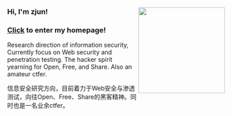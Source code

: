 ### Hi, I'm zjun! <img align='right' src="https://profile-counter.glitch.me/z1un/count.svg" width="200">
### [Click](https://www.zjun.info) to enter my homepage!         
Research direction of information security, Currently focus on Web security and penetration testing. The hacker spirit yearning for Open, Free, and Share. Also an amateur ctfer.

信息安全研究方向，目前着力于Web安全与渗透测试，向往Open、Free、Share的黑客精神。同时也是一名业余ctfer。
